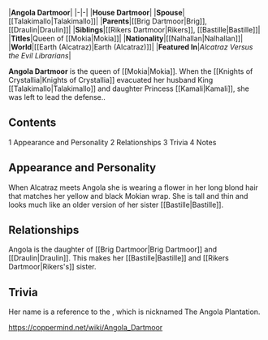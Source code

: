 |**Angola Dartmoor**|
|-|-|
|**House Dartmoor**|
|**Spouse**|[[Talakimallo\|Talakimallo]]|
|**Parents**|[[Brig Dartmoor\|Brig]], [[Draulin\|Draulin]]|
|**Siblings**|[[Rikers Dartmoor\|Rikers]], [[Bastille\|Bastille]]|
|**Titles**|Queen of [[Mokia\|Mokia]]|
|**Nationality**|[[Nalhallan\|Nalhallan]]|
|**World**|[[Earth (Alcatraz)\|Earth (Alcatraz)]]|
|**Featured In**|*Alcatraz Versus the Evil Librarians*|

**Angola Dartmoor** is the queen of [[Mokia\|Mokia]]. When the [[Knights of Crystallia\|Knights of Crystallia]] evacuated her husband King [[Talakimallo\|Talakimallo]] and daughter Princess [[Kamali\|Kamali]], she was left to lead the defense..

## Contents

1 Appearance and Personality
2 Relationships
3 Trivia
4 Notes


## Appearance and Personality
When Alcatraz meets Angola she is wearing a flower in her long blond hair that matches her yellow and black Mokian wrap. She is tall and thin and looks much like an older version of her sister [[Bastille\|Bastille]]. 

## Relationships
Angola is the daughter of [[Brig Dartmoor\|Brig Dartmoor]] and [[Draulin\|Draulin]]. This makes her [[Bastille\|Bastille]] and [[Rikers Dartmoor\|Rikers's]] sister.

## Trivia
Her name is a reference to the , which is nicknamed The Angola Plantation.


https://coppermind.net/wiki/Angola_Dartmoor